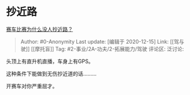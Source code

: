 # 抄近路
[赛车比赛为什么没人抄近路？](https://www.zhihu.com/question/360534339/answer/1218098629)

> Author: #0-Anonymity
> Last update: [编辑于 2020-12-15]
> Link: [[驾与驶]] [[摩托盲]]
> Tag: #2-事业/2A-功夫/2-拓展能力/驾驶
> 评论区:
> 泛讨论:

头顶上有直升机直播，车身上有GPS。

这种条件下能做到无伤抄近道的话………

开赛车对你严重屈才。
